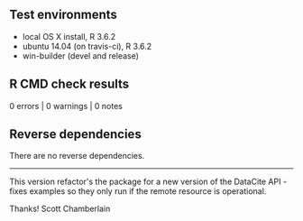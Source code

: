 ## Test environments

* local OS X install, R 3.6.2
* ubuntu 14.04 (on travis-ci), R 3.6.2
* win-builder (devel and release)

## R CMD check results

0 errors | 0 warnings | 0 notes

## Reverse dependencies

There are no reverse dependencies.

---

This version refactor's the package for a new version of the DataCite API - fixes examples so they only run if the remote resource is operational.

Thanks!
Scott Chamberlain
